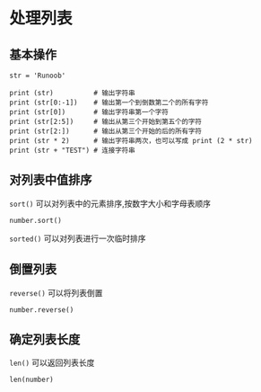 # 处理列表

## 基本操作

```
str = 'Runoob'

print (str)          # 输出字符串
print (str[0:-1])    # 输出第一个到倒数第二个的所有字符
print (str[0])       # 输出字符串第一个字符
print (str[2:5])     # 输出从第三个开始到第五个的字符
print (str[2:])      # 输出从第三个开始的后的所有字符
print (str * 2)      # 输出字符串两次，也可以写成 print (2 * str)
print (str + "TEST") # 连接字符串
```

## 对列表中值排序

`sort()` 可以对列表中的元素排序,按数字大小和字母表顺序

```
number.sort()
```

`sorted()` 可以对列表进行一次临时排序

## 倒置列表

`reverse()` 可以将列表倒置

```
number.reverse()
```

## 确定列表长度

`len()` 可以返回列表长度

```
len(number)
```
